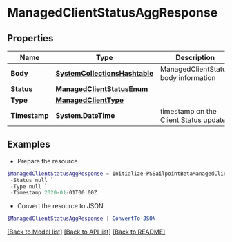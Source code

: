 # ManagedClientStatusAggResponse
## Properties

Name | Type | Description | Notes
------------ | ------------- | ------------- | -------------
**Body** | [**SystemCollectionsHashtable**](.md) | ManagedClientStatus body information | 
**Status** | [**ManagedClientStatusEnum**](ManagedClientStatusEnum.md) |  | 
**Type** | [**ManagedClientType**](ManagedClientType.md) |  | 
**Timestamp** | **System.DateTime** | timestamp on the Client Status update | 

## Examples

- Prepare the resource
```powershell
$ManagedClientStatusAggResponse = Initialize-PSSailpointBetaManagedClientStatusAggResponse  -Body {body&#x3D;{id&#x3D;1528, clientId&#x3D;1528, clusterId&#x3D;1533, orgType&#x3D;test, vaDownloadUrl&#x3D;https://sptcbu-va-images.s3.amazonaws.com/va-latest.zip, clusterJobCount&#x3D;1, configuration&#x3D;{clusterType&#x3D;sqsCluster, clusterExternalId&#x3D;2c91808876dd79120176f758af765c58, debug&#x3D;false, failureThreshold&#x3D;0, gmtOffset&#x3D;-6, scheduleUpgrade&#x3D;false, va_version&#x3D;va-megapod-useast1-595-1627543540, jobType&#x3D;VA_UPGRADE, cookbook&#x3D;va-megapod-useast1-595-1627543540}, connectorServices&#x3D;[{id&#x3D;540696, name&#x3D;EndToEnd-ADSource, connector_host&#x3D;host.example.com, connector_port&#x3D;389, connector_(boolean)useSSL&#x3D;false, connectorFileUploadHistory&#x3D;null}, {id&#x3D;540698, name&#x3D;EndToEnd-AzureADSource, connector_host&#x3D;null, connector_port&#x3D;null, connector_(boolean)useSSL&#x3D;null, connectorFileUploadHistory&#x3D;null}, {id&#x3D;540710, name&#x3D;EndToEnd-OpenLDAP, connector_host&#x3D;10.0.2.64, connector_port&#x3D;389, connector_(boolean)useSSL&#x3D;false, connectorFileUploadHistory&#x3D;null}, {id&#x3D;540713, name&#x3D;Dynamic-ADSource, connector_host&#x3D;host.example.com, connector_port&#x3D;389, connector_(boolean)useSSL&#x3D;false, connectorFileUploadHistory&#x3D;null}, {id&#x3D;540716, name&#x3D;EndToEnd-JdbcADSource, connector_host&#x3D;10.0.5.187, connector_port&#x3D;389, connector_(boolean)useSSL&#x3D;false, connectorFileUploadHistory&#x3D;null}, {id&#x3D;540717, name&#x3D;EndToEnd-JdbcSource, connector_host&#x3D;null, connector_port&#x3D;null, connector_(boolean)useSSL&#x3D;null, connectorFileUploadHistory&#x3D;[{serviceId&#x3D;540717, date&#x3D;2021-02-05T22:58:15Z, file&#x3D;temp7081703651350031905mysql-connector-java-8.0.11.jar}]}], jobs&#x3D;[{uuid&#x3D;872b622f-5ab5-4836-9172-e3bb77f05b2c, cookbook&#x3D;872b622f-5ab5-4836-9172-e3bb77f05b2c, state&#x3D;FINISHED, type&#x3D;VA_UPGRADE, targetId&#x3D;1528, managedProcessConfiguration&#x3D;{charon&#x3D;{version&#x3D;345, path&#x3D;sailpoint/charon, description&#x3D;null, dependencies&#x3D;null}, ccg&#x3D;{version&#x3D;415_583_79.0.0, path&#x3D;sailpoint/ccg, description&#x3D;null, dependencies&#x3D;null}, toolbox&#x3D;{version&#x3D;6, path&#x3D;sailpoint/toolbox, description&#x3D;null, dependencies&#x3D;null}, fluent&#x3D;{version&#x3D;50, path&#x3D;fluent/va, description&#x3D;null, dependencies&#x3D;null}, va_agent&#x3D;{version&#x3D;89, path&#x3D;sailpoint/va_agent, description&#x3D;null, dependencies&#x3D;null}}}], queue&#x3D;{name&#x3D;megapod-useast1-denali-lwt-cluster-1533, region&#x3D;us-east-1}, maintenance&#x3D;{window&#x3D;true, windowStartTime&#x3D;2021-07-29T00:00:00Z, windowClusterTime&#x3D;2021-07-29T01:35:24Z, windowFinishTime&#x3D;2021-07-29T04:00:00Z}}} `
 -Status null `
 -Type null `
 -Timestamp 2020-01-01T00:00Z
```

- Convert the resource to JSON
```powershell
$ManagedClientStatusAggResponse | ConvertTo-JSON
```

[[Back to Model list]](../README.md#documentation-for-models) [[Back to API list]](../README.md#documentation-for-api-endpoints) [[Back to README]](../README.md)

